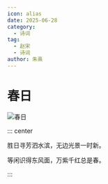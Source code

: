```yaml
---
icon: alias
date: 2025-06-28
category:
  - 诗词
tag:
  - 赵宋
  - 诗词
author: 朱熹
---
```


# 春日

<!-- more -->

![春日](https://cdnblog.laikecc.xyz/2025/IMG_2623.JPEG)

::: center

胜日寻芳泗水滨，无边光景一时新。

等闲识得东风面，万紫千红总是春。

:::

